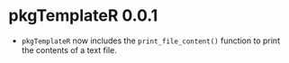 # pkgTemplateR 0.0.1
* `pkgTemplateR` now includes the `print_file_content()` function to print the contents of a text file.
